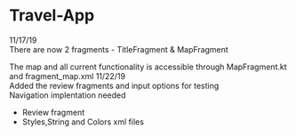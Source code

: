 # Travel-App

11/17/19 </br>
There are now 2 fragments - TitleFragment & MapFragment </br>

The map and all current functionality is accessible through MapFragment.kt and fragment_map.xml
11/22/19</br>
Added the review fragments and input options for testing</br>
Navigation implentation needed</br>
<ul>
  <li>Review fragment</li>
  <li>Styles,String and Colors xml files</li>
</ul>
